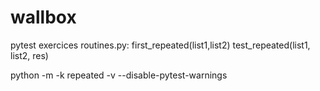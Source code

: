 # wallbox
pytest exercices
routines.py: first_repeated(list1,list2)
test_repeated(list1, list2, res)

python -m -k repeated -v --disable-pytest-warnings
